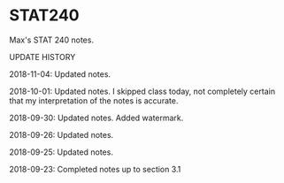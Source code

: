 # STAT240

Max's STAT 240 notes.

UPDATE HISTORY

2018-11-04: Updated notes.

2018-10-01: Updated notes. I skipped class today, not completely certain that my interpretation of the notes is accurate.

2018-09-30: Updated notes. Added watermark.

2018-09-26: Updated notes.

2018-09-25: Updated notes.

2018-09-23: Completed notes up to section 3.1

